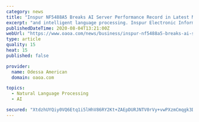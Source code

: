 ```yaml
---
category: news
title: "Inspur NF5488A5 Breaks AI Server Performance Record in Latest MLPerf Benchmarks"
excerpt: "and intelligent language processing. Inspur Electronic Information Industry Co., LTD is a leading provider of data center infrastructure, cloud computing, and AI solutions, ranking among the world ..."
publishedDateTime: 2020-08-04T13:21:00Z
webUrl: "https://www.oaoa.com/news/business/inspur-nf5488a5-breaks-ai-server-performance-record-in-latest-mlperf-benchmarks/article_405d45f9-07d9-59b3-b331-8ff3420b5c3c.html"
type: article
quality: 15
heat: 15
published: false

provider:
  name: Odessa American
  domain: oaoa.com

topics:
  - Natural Language Processing
  - AI

secured: "XtdzhUYQiy0VQ6Etq1i5lHhV86RY2Kt+ZAEpDURJNTV0rVy+vwPXzmCmqgk3D2EfPFeyXIFJp7BJ+4WqpTHJUGX2yuKtii8NlFWJRwmogIgLP1n9nCZjterDHgbvfYf2mDUCMZvcruEKF8p1oju5uBYIi6lT5frN+GFtn5SHWCSOHlCs7aJt/BNv3b3wtjBlB2bUn4+caBlDOCFHllt+nmANspkqNtipqB3Vq2KgLBvepwsbztIceDqSPQ5yY9Jssr1+on4d3ZIZbOAtp8SbxnMezTWXyne978fgMMfU9XAGlXFkDsVfO3W/1/5qnwLKa0I10sf10UwoFGYUwcLV+w==;gbXday8xdAmoxaOUszWXsw=="
---
```


